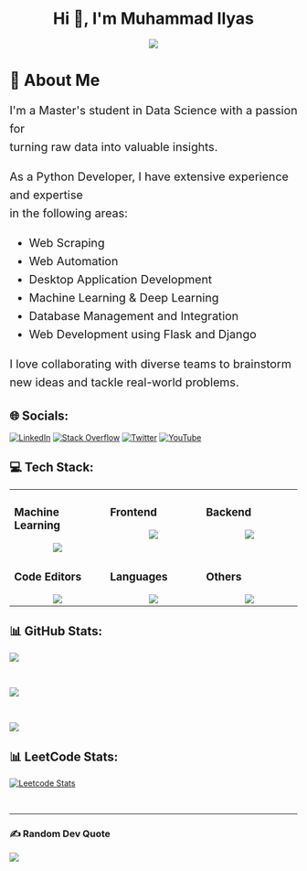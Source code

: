 <h1 align="center">Hi 👋, I'm Muhammad Ilyas</h1>
<p align="center">
  <img src="https://readme-typing-svg.demolab.com/?lines=Data Science Enthusiast;Learning AI;IT - Professional;%20Loves%20to%20Learn%20New%20Things;Open%20to%20Hackathons;Open%20to%20Coding%20Contests&font=Fira%20Code&center=true&width=440&height=45&color=#bfcfde&vCenter=true&size=22&pause=1000">
</p>


<h1> 📖 About Me </h1> 
<p style="font-size: 20px; line-height: 1.6;">
  I'm a Master's student in Data Science with a passion for <br> 
  turning raw data into valuable insights.  
</p>
<p style="font-size: 20px; line-height: 1.6;">
  As a Python Developer, I have extensive experience and expertise <br> 
  in the following areas: 
</p>
<ul style="font-size: 20px; line-height: 1.6;">
  <li>Web Scraping</li>
  <li>Web Automation</li>
  <li>Desktop Application Development</li>
  <li>Machine Learning & Deep Learning</li>
  <li>Database Management and Integration</li>
  <li>Web Development using Flask and Django</li>
</ul>
<p style="font-size: 20px; line-height: 1.6;">
  I love collaborating with diverse teams to brainstorm <br> 
  new ideas and tackle real-world problems.
</p>


## 🌐 Socials:
[![LinkedIn](https://img.shields.io/badge/LinkedIn-%230077B5.svg?logo=linkedin&logoColor=white)](https://www.linkedin.com/in/muhammad-ilyas-ibrahim/) [![Stack Overflow](https://img.shields.io/badge/-Stackoverflow-FE7A16?logo=stack-overflow&logoColor=white)](https://stackoverflow.com/users/18039310) [![Twitter](https://img.shields.io/badge/Twitter-%231DA1F2.svg?logo=Twitter&logoColor=white)](https://twitter.com/TechWizard137) [![YouTube](https://img.shields.io/badge/YouTube-%23FF0000.svg?logo=YouTube&logoColor=white)](https://youtube.com/c/TECHWIZARD137) 


##  💻 Tech Stack:

<table><tr><td valign="top" width="25%">
  
### Machine Learning
<a href="https://github.com/Muhammad-Ilyas-Ibrahim/">
<div align="center">
       <img src="https://skillicons.dev/icons?i=tensorflow,scikitlearn,opencv,numpy,pandas,matplotlib,pil,&perline=4" /> 
</div>
</a>
</td><td valign="top" width="25%">

### Frontend  
<a href="https://github.com/Muhammad-Ilyas-Ibrahim/">
<div align="center">  
       <img src="https://skillicons.dev/icons?i=html,css,bootstrap,&perline=4" />   <!--   bootstrap,materialui,tailwind,js,react,nextjs,jquery,antdesign -->
</div>
</a>
 </td><td valign="top" width="25%">
        
### Backend
<a href="https://github.com/Muhammad-Ilyas-Ibrahim/">
<div align="center">
       <img src="https://skillicons.dev/icons?i=mysql,sqlite,mongodb&perline=4" /> <!--   firebase,nodejs,express -->
</div>
</a>

</td>
</tr>
<tr><td valign="top" width="25%">

### Code Editors  
<a href="https://github.com/Muhammad-Ilyas-Ibrahim/">
<div align="center">  
       <img src="https://skillicons.dev/icons?i=vscode,pycharm,&perline=4" /> 
</div>
</a>
</td><td valign="top" width="25%">
    
###  Languages
<a href="https://github.com/Muhammad-Ilyas-Ibrahim/">
<div align="center"> 
    <img src="https://skillicons.dev/icons?i=python,cpp,javascript,&perline=4" /> 
</div>
</a>
</td><td valign="top" width="25%">

### Others 
<a href="https://github.com/Muhammad-Ilyas-Ibrahim/">
<div align="center">  
       <img src="https://skillicons.dev/icons?i=git,github,figma,linux,&perline=4" /> 
</div>
</a>
 </td> 
</tr>
</table>


## 📊 GitHub Stats:
<!-- This is my deployed API, I think it's not public. I have to check it later -->
<!-- ![](https://github-readme-streak-stats-it8q8f01c.vercel.app?user=Muhammad-Ilyas-Ibrahim&theme=highcontrast) -->

![](https://github-readme-streak-stats-eight.vercel.app/?user=Muhammad-Ilyas-Ibrahim&theme=highcontrast)

</br>

![](https://github-readme-stats.vercel.app/api?username=Muhammad-Ilyas-Ibrahim&theme=dark&hide_border=true&include_all_commits=true&count_private=true)

</br>

![](https://github-readme-stats.vercel.app/api/top-langs/?username=Muhammad-Ilyas-Ibrahim&theme=dark&hide_border=true&include_all_commits=true&count_private=true&layout=compact)


## 📊 LeetCode Stats:
[![Leetcode Stats](https://leetcard.jacoblin.cool/ilyas137?ext=activity)](https://leetcode.com/ilyas137)


</br>
<hr>

 ### ✍️ Random Dev Quote
![](https://quotes-github-readme.vercel.app/api?type=horizontal&theme=radical)

